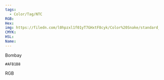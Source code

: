 ```yaml
---
tags:
  - Color/Tag/NTC
RGB:
Hex:
img: https://filedn.com/l0hpzxl1f01yT7GHxtF8cyk/Color%20Snake/standard_csv_to_svg/%23/AFB1B8.svg
CMYK:
HSL:
Name:
---
```

Bombay
```palette
#AFB1B8
```
RGB
